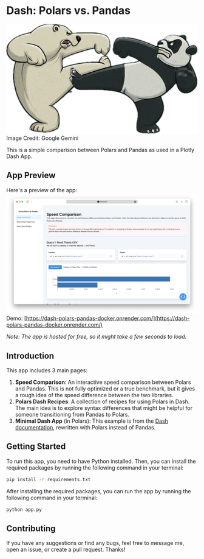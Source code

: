 # Dash: Polars vs. Pandas
![Polars vs. Pandas](images/polars_vs_pandas.png)
Image Credit: Google Gemini


This is a simple comparison between Polars and Pandas as used in a Plotly Dash App. 

<!-- You can check out the app [here](https://dash-polars-pandas.onrender.com/). -->

## App Preview
Here's a preview of the app:
[![App](images/app.png)](https://dash-polars-pandas-docker.onrender.com/)
Demo: [https://dash-polars-pandas-docker.onrender.com/](https://dash-polars-pandas-docker.onrender.com/)

*Note: The app is hosted for free, so it might take a few seconds to load.*

## Introduction
This app includes 3 main pages:
1. **Speed Comparison**: An interactive speed comparison between Polars and Pandas. This is not fully optimized or a true benchmark, but it gives a rough idea of the speed difference between the two libraries.
2. **Polars Dash Recipes**: A collection of recipes for using Polars in Dash. The main idea is to explore syntax differences that might be helpful for someone transitioning from Pandas to Polars.
3. **Minimal Dash App** (in Polars): This example is from the [Dash documentation](https://dash.plotly.com/basic-callbacks), rewritten with Polars instead of Pandas.

## Getting Started
To run this app, you need to have Python installed. Then, you can install the required packages by running the following command in your terminal:
```bash
pip install -r requirements.txt
```

After installing the required packages, you can run the app by running the following command in your terminal:
```bash
python app.py
```

## Contributing
If you have any suggestions or find any bugs, feel free to message me, open an issue, or create a pull request. Thanks! 